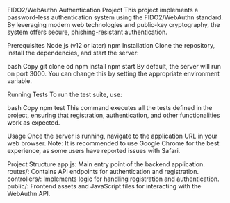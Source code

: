 FIDO2/WebAuthn Authentication Project
This project implements a password-less authentication system using the FIDO2/WebAuthn standard. By leveraging modern web technologies and public-key cryptography, the system offers secure, phishing-resistant authentication.

Prerequisites
Node.js (v12 or later)
npm
Installation
Clone the repository, install the dependencies, and start the server:

bash
Copy
git clone <repository-url>
cd <repository-directory>
npm install
npm start
By default, the server will run on port 3000. You can change this by setting the appropriate environment variable.

Running Tests
To run the test suite, use:

bash
Copy
npm test
This command executes all the tests defined in the project, ensuring that registration, authentication, and other functionalities work as expected.

Usage
Once the server is running, navigate to the application URL in your web browser. Note: It is recommended to use Google Chrome for the best experience, as some users have reported issues with Safari.

Project Structure
app.js: Main entry point of the backend application.
routes/: Contains API endpoints for authentication and registration.
controllers/: Implements logic for handling registration and authentication.
public/: Frontend assets and JavaScript files for interacting with the WebAuthn API.
